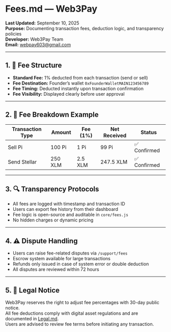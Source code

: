 # Fees.md — Web3Pay

**Last Updated:** September 10, 2025  
**Purpose:** Documenting transaction fees, deduction logic, and transparency policies  
**Developer:** Web3Pay Team  
**Email:** webpay603@gmail.com  

---

## 1. 💸 Fee Structure

- **Standard Fee:** 1% deducted from each transaction (send or sell)  
- **Fee Destination:** Founder’s wallet `0xFounderWalletMAIN123456789`  
- **Fee Timing:** Deducted instantly upon transaction confirmation  
- **Fee Visibility:** Displayed clearly before user approval  

---

## 2. 🧾 Fee Breakdown Example

| Transaction Type | Amount | Fee (1%) | Net Received | Status |
|------------------|--------|----------|--------------|--------|
| Sell Pi          | 100 Pi | 1 Pi     | 99 Pi        | ✅ Confirmed |
| Send Stellar     | 250 XLM| 2.5 XLM  | 247.5 XLM    | ✅ Confirmed |

---

## 3. 🔍 Transparency Protocols

- All fees are logged with timestamp and transaction ID  
- Users can export fee history from their dashboard  
- Fee logic is open-source and auditable in `core/fees.js`  
- No hidden charges or dynamic pricing  

---

## 4. ⚠️ Dispute Handling

- Users can raise fee-related disputes via `/support/fees`  
- Escrow system available for large transactions  
- Refunds only issued in case of system error or double deduction  
- All disputes are reviewed within 72 hours  

---

## 5. 📜 Legal Notice

Web3Pay reserves the right to adjust fee percentages with 30-day public notice.  
All fee deductions comply with digital asset regulations and are documented in [Legal.md](./Legal.md).  
Users are advised to review fee terms before initiating any transaction.
